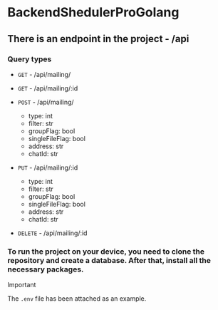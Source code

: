 # BackendShedulerProGolang

## There is an endpoint in the project - /api

### Query types

- `GET` - /api/mailing/
- `GET` - /api/mailing/:id

- `POST` - /api/mailing/
  - type: int
  - filter: str
  - groupFlag: bool
  - singleFileFlag: bool
  - address: str
  - chatId: str
- `PUT` - /api/mailing/:id
  - type: int
  - filter: str
  - groupFlag: bool
  - singleFileFlag: bool
  - address: str
  - chatId: str
- `DELETE` - /api/mailing/:id

### To run the project on your device, you need to clone the repository and create a database. After that, install all the necessary packages.

> [!IMPORTANT]
> The `.env` file has been attached as an example.

